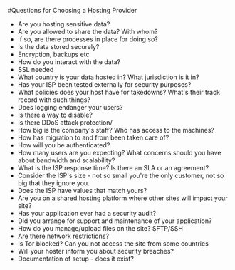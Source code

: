#Questions for Choosing a Hosting Provider
* Are you hosting sensitive data?
* Are you allowed to share the data? With whom?
* If so, are there processes in place for doing so?
* Is the data stored securely?
* Encryption, backups etc
* How do you interact with the data?
* SSL needed
* What country is your data hosted in? What jurisdiction is it in?
* Has your ISP been tested externally for security purposes?
* What policies does your host have for takedowns? What's their track record with such things?
* Does logging endanger your users?
* Is there a way to disable?
* Is there DDoS attack protection/
* How big is the company's staff? Who has access to the machines?
* How has migration to and from been taken care of?
* How will you be authenticated?
* How many users are you expecting? What concerns should you have about bandwidth and scalability?
* What is the ISP response time? Is there an SLA or an agreement?
* Consider the ISP's size - not so small you're the only customer, not so big that they ignore you.
* Does the ISP have values that match yours?
* Are you on a shared hosting platform where other sites will impact your site?
* Has your application ever had a security audit?
* Did you arrange for support and maintenance of your application?
* How do you manage/upload files on the site? SFTP/SSH
* Are there network restrictions?
* Is Tor blocked? Can you not access the site from some countries
* Will your hoster inform you about security breaches?
* Documentation of setup - does it exist?

